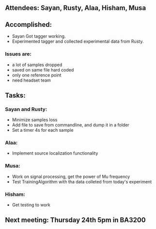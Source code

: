 ## Attendees: Sayan, Rusty, Alaa, Hisham, Musa

## Accomplished:
-  Sayan Got tagger working.
- Experimented tagger and collected experimental data from Rusty.
### Issues are:
- a lot of samples dropped
- saved on same file hard coded
- only one reference point
- need headset team

## Tasks:
### Sayan and Rusty:
- Minimize samples loss
- Add file to save from commandline, and dump it in a folder
- Set a timer 4s for each sample
### Alaa:
- Implement source localization functionality
### Musa:
- Work on signal processing, get the power of Mu frequency
- Test TrainingAlgorithm with tha data colleted from today's experiment
### Hisham:
- Get testing to work

## Next meeting: Thursday 24th 5pm in BA3200
